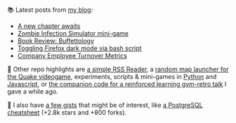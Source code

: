 
📚 Latest posts from <a href="https://blog.kartones.net/">my blog</a>:

<!--START_SECTION:blogposts-->
* [A new chapter awaits](https:&#x2F;&#x2F;blog.kartones.net&#x2F;post&#x2F;a-new-chapter-awaits&#x2F;)
* [Zombie Infection Simulator mini-game](https:&#x2F;&#x2F;blog.kartones.net&#x2F;post&#x2F;zombie-infection-simulator-mini-game&#x2F;)
* [Book Review: Buffettology](https:&#x2F;&#x2F;blog.kartones.net&#x2F;post&#x2F;book-review-buffettology&#x2F;)
* [Toggling Firefox dark mode via bash script](https:&#x2F;&#x2F;blog.kartones.net&#x2F;post&#x2F;toggling-firefox-dark-mode-via-bash-script&#x2F;)
* [Company Employee Turnover Metrics](https:&#x2F;&#x2F;blog.kartones.net&#x2F;post&#x2F;company-employee-turnover-metrics&#x2F;)
<!--END_SECTION:blogposts-->


📌 Other repo highlights are [a simple RSS Reader](https://github.com/Kartones/pbrr), a [random map launcher for the Quake videogame](https://github.com/Kartones/quaddicted-random-map), experiments, scripts & mini-games in [Python](https://github.com/Kartones/python) and [Javascript](https://github.com/Kartones/JSAssorted), or [the companion code for a reinforced learning gym-retro talk](https://github.com/Kartones/mindcamp-x-gym-retro) I gave a while ago.

📝 I also have [a few gists](https://gist.github.com/Kartones?direction=desc&sort=updated) that might be of interest, like [a PostgreSQL cheatsheet](https://gist.github.com/Kartones/dd3ff5ec5ea238d4c546) (+2.8k stars and +800 forks).

